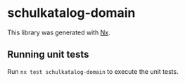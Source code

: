 # schulkatalog-domain

This library was generated with [Nx](https://nx.dev).

## Running unit tests

Run `nx test schulkatalog-domain` to execute the unit tests.

